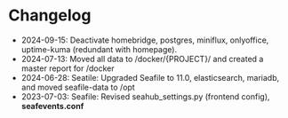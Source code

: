 # Changelog

- 2024-09-15: Deactivate homebridge, postgres, miniflux, onlyoffice, uptime-kuma (redundant with homepage).
- 2024-07-13: Moved all data to /docker/{PROJECT}/ and created a master report for /docker
- 2024-06-28: Seatile: Upgraded Seafile to 11.0, elasticsearch, mariadb, and moved seafile-data to /opt
- 2023-07-03: Seafile: Revised seahub_settings.py (frontend config), **seafevents.conf**